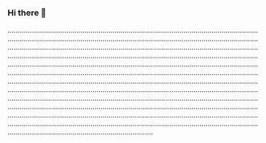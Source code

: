 ### Hi there 👋

........................................................................................................................................................................................................................................................................................................................................................................................................................................................................................................................................................................................................................................................................................................................................................................................................................................................................................................................................................................................................................................................................................................................................................................................................................................................................................................................................................................................................................................................................................................................................................................................................................